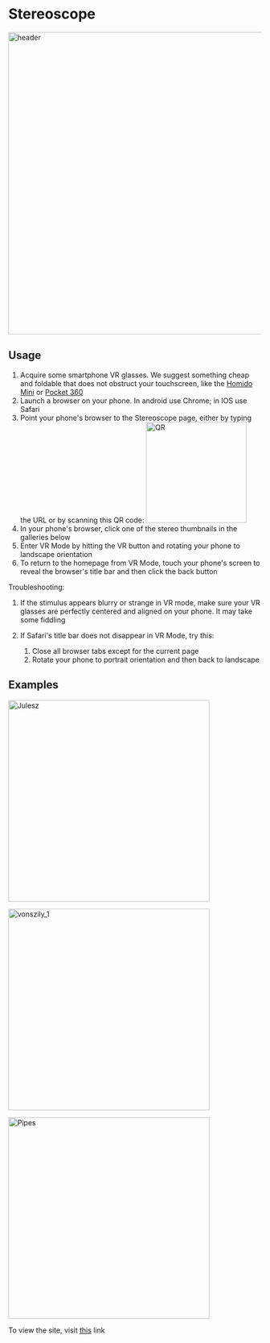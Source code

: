 # Stereoscope
<img src="https://user-images.githubusercontent.com/46768895/121390844-c61cac80-c91b-11eb-8014-7943fe0dff0a.jpg" alt="header" width="600"/>

## Usage
1. Acquire some smartphone VR glasses. We suggest something cheap and foldable that does not obstruct your touchscreen, like the [Homido Mini](https://homido.com/en/mini/) or [Pocket 360](https://www.imcardboard.com/pocket-360.html)
2. Launch a browser on your phone. In android use Chrome; in IOS use Safari
3. Point your phone's browser to the Stereoscope page, either by typing the URL or by scanning this QR code: <img src="https://user-images.githubusercontent.com/46768895/121392174-25c78780-c91d-11eb-8e21-11717aebe49f.png" alt="QR" width="200"/>
4. In your phone's browser, click one of the stereo thumbnails in the galleries below
5. Enter VR Mode by hitting the VR button and rotating your phone to landscape orientation
6. To return to the homepage from VR Mode, touch your phone's screen to reveal the browser's title bar and then click the back button

Troubleshooting:
1. If the stimulus appears blurry or strange in VR mode, make sure your VR glasses are perfectly centered and aligned on your phone. It may take some fiddling
2. If Safari's title bar does not disappear in VR Mode, try this:

      1. Close all browser tabs except for the current page
      2. Rotate your phone to portrait orientation and then back to landscape

## Examples

<a href="https://vision.seas.harvard.edu/stereoscope/StereoPages/static.html?lImg=/stereoscope/assets/StereoImages/1_1/2048one_l.png&rImg=/stereoscope/assets/StereoImages/1_1/2048one_r.png"><img width="400" alt="Julesz" src="https://user-images.githubusercontent.com/46768895/121393728-a63ab800-c91e-11eb-8db1-1d405cf72120.png"></a>

<a href="https://vision.seas.harvard.edu/stereoscope/StereoPages/stereo2_2.html"><img width="400" alt="vonszily_1" src="https://user-images.githubusercontent.com/46768895/121393576-7ab7cd80-c91e-11eb-9548-d7260b54fc6e.png"></a>

<a href="https://vision.seas.harvard.edu/stereoscope/StereoPages/static.html?lImg=/stereoscope/assets/StereoImages/Middlebury/im0-2.png&rImg=/stereoscope/assets/StereoImages/Middlebury/im1.png"><img width="400" alt="Pipes" src="https://user-images.githubusercontent.com/46768895/121393646-8e633400-c91e-11eb-8f38-a6a07c407cf5.png"></a>




To view the site, visit [this](https://vision.seas.harvard.edu/stereoscope/) link
